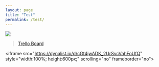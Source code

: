 ```yaml
---
layout: page
title: "Test"
permalink: /test/
---
```

<!--▮▮▮▮▯▯▯▯-->
<img src="https://trello.com/c/NIRpzVDM.png" />
<blockquote class="trello-board-compact">
  <a href="https://trello.com/b/nC8QJJoZ/trello-development-roadmap">Trello Board</a>
  </blockquote>
  <script src="https://p.trellocdn.com/embed.min.js"></script>

\<iframe src="https://dynalist.io/d/cGt4jwADK_2UrSvcVahFoUfQ" style="width:100%; height:600px;" scrolling="no" frameborder="no"></iframe>

